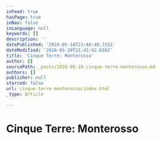 ```yaml
---
inFeed: true
hasPage: true
inNav: false
inLanguage: null
keywords: []
description: ''
datePublished: '2016-05-18T21:48:40.315Z'
dateModified: '2016-05-18T21:41:42.616Z'
title: 'Cinque Terre: Monterosso'
author: []
sourcePath: _posts/2016-05-18-cinque-terre-monterosso.md
authors: []
publisher: null
starred: false
url: cinque-terre-monterosso/index.html
_type: Article

---
```

# Cinque Terre: Monterosso